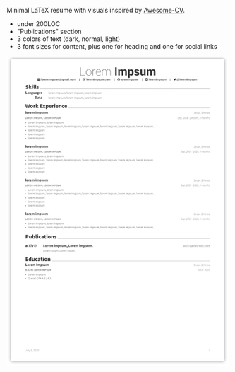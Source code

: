 Minimal LaTeX resume with visuals inspired by [Awesome-CV](https://github.com/posquit0/Awesome-CV).

- under 200LOC
- "Publications" section
- 3 colors of text (dark, normal, light)
- 3 font sizes for content, plus one for heading and one for social links

![example](example.png)
